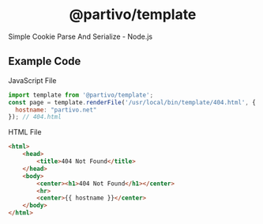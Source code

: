 <h1 align="center">@partivo/template</h1>
Simple Cookie Parse And Serialize - Node.js

## Example Code
JavaScript File
```js
import template from '@partivo/template';
const page = template.renderFile('/usr/local/bin/template/404.html', {
  hostname: "partivo.net"
}); // 404.html
```

HTML File
```html
<html>
    <head>
        <title>404 Not Found</title>
    </head>
    <body>
        <center><h1>404 Not Found</h1></center>
        <hr>
        <center>{{ hostname }}</center>
    </body>
</html>
```
